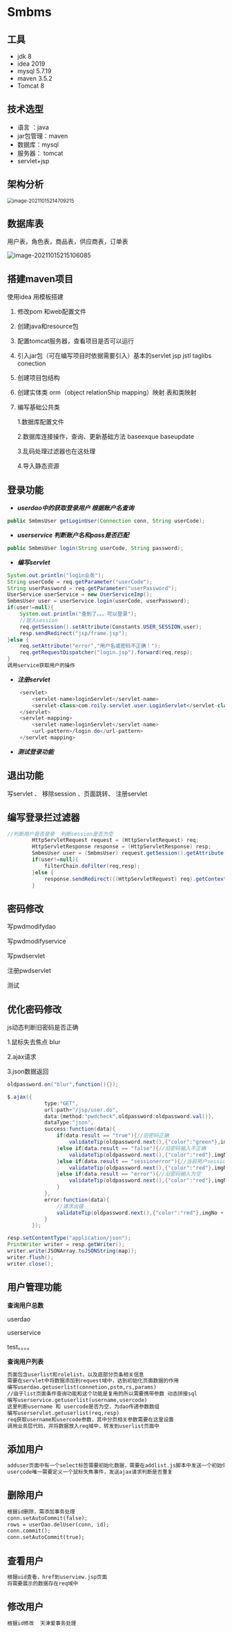 # Smbms

## 工具

- jdk 8
- idea 2019
- mysql 5.7.19
- maven 3.5.2
- Tomcat  8

## 技术选型

- 语言 ：java
- jar包管理：maven
- 数据库：mysql
- 服务器： tomcat
- servlet+jsp

## 架构分析

<img src="D:/File/Desktop/MakDown/项目/smbms/smbms.assets/image-20211015214709215.png" alt="image-20211015214709215" style="zoom: 80%;" />

## 数据库表

用户表，角色表，商品表，供应商表，订单表

![image-20211015215106085](D:/File/Desktop/MakDown/项目/smbms/smbms.assets/image-20211015215106085.png)

## 搭建maven项目

使用idea 用模板搭建

1. 修改pom 和web配置文件

2.  创建java和resource包

3.  配置tomcat服务器，查看项目是否可以运行

4. 引入jar包（可在编写项目时依据需要引入）基本的servlet  jsp jstl taglibs conection 

5. 创建项目包结构

6. 创建实体类  orm（object relationShip mapping）映射  表和类映射

7. 编写基础公共类   

    1.数据库配置文件

    2.数据库连接操作，查询、更新基础方法  baseexque  baseupdate

    3.乱码处理过滤器也在这处理

    4.导入静态资源

## 登录功能



- ***userdao中的获取登录用户 根据账户名查询***

```java
public SmbmsUser getLoginUser(Connection conn, String userCode);
```

- ***userservice 判断账户名和pass是否匹配***

```java
public SmbmsUser login(String userCode, String password);
```

- ***编写servlet***

```java
System.out.println("login业务");
String userCode = req.getParameter("userCode");
String userPassword = req.getParameter("userPassword");
UserService userService = new UserServiceImp();
SmbmsUser user = userService.login(userCode, userPassword);
if(user!=null){
    System.out.println("查到了。。。可以登录");
    //放入session
    req.getSession().setAttribute(Constants.USER_SESSION,user);
    resp.sendRedirect("jsp/frame.jsp");
}else {
    req.setAttribute("error","用户名或密码不正确！");
    req.getRequestDispatcher("login.jsp").forward(req,resp);
}
调用service获取用户的操作
```

- ***注册servlet***

```java
	<servlet>
        <servlet-name>loginServlet</servlet-name>
        <servlet-class>com.roily.servlet.user.LoginServlet</servlet-class>
    </servlet>
    <servlet-mapping>
        <servlet-name>loginServlet</servlet-name>
        <url-pattern>/login.do</url-pattern>
    </servlet-mapping>
```

- ***测试登录功能***



## 退出功能

写servlet 、 移除session 、页面跳转、 注册servlet

## 编写登录拦过滤器

```java
//判断用户是否登录  判断session是否为空
        HttpServletRequest request = (HttpServletRequest) req;
        HttpServletResponse response = (HttpServletResponse) resp;
        SmbmsUser user = (SmbmsUser) request.getSession().getAttribute(Constants.USER_SESSION);
        if(user!=null){
            filterChain.doFilter(req,resp);
        }else {
            response.sendRedirect(((HttpServletRequest) req).getContextPath()+"/syserror.jsp");
        }
```

## 密码修改

写pwdmodifydao     

写pwdmodifyservice

写pwdservlet

注册pwdservlet

测试

## 优化密码修改

js动态判断旧密码是否正确

1.鼠标失去焦点  blur

2.ajax请求

3.json数据返回

```java
oldpassword.on("blur",function(){});
```

```java
$.ajax({
			type:"GET",
			url:path+"/jsp/user.do",
			data:{method:"pwdcheck",oldpassword:oldpassword.val()},
			dataType:"json",
			success:function(data){
				if(data.result == "true"){//旧密码正确
					validateTip(oldpassword.next(),{"color":"green"},imgYes,true);
				}else if(data.result == "false"){//旧密码输入不正确
					validateTip(oldpassword.next(),{"color":"red"},imgNo + " 原密码输入不正确",false);
				}else if(data.result == "sessionerror"){//当前用户session过期，请重新登录
					validateTip(oldpassword.next(),{"color":"red"},imgNo + " 当前用户session过期，请重新登录",false);
				}else if(data.result == "error"){//旧密码输入为空
					validateTip(oldpassword.next(),{"color":"red"},imgNo + " 请输入旧密码",false);
				}
			},
			error:function(data){
				//请求出错
				validateTip(oldpassword.next(),{"color":"red"},imgNo + " 请求错误",false);
			}
		});
```

```java
resp.setContentType("application/json");
PrintWriter writer = resp.getWriter();
writer.write(JSONArray.toJSONString(map));
writer.flush();
writer.close();
```

## 用户管理功能

**查询用户总数**

userdao

userservice

test。。。。

**查询用户列表**

```txt
页面包含userlist和rolelist，以及底部分页条相关信息
需要在servlet中将数据添加到request域中，达到初始化页面数据的作用
编写userdao.getuserlist(connetion,pstm,rs,params) 
//由于list页面条件查询功能和这个功能是复用的所以需要携带参数 动态拼接sql
编写userservice.getuserlist(username,usercode)
这里判断username 和 usercode是否为空，为dao传递参数数组
编写userservlet.getuserlist(req,resp)
req获取username和usercode参数，其中分页相关参数需要在这里设置
调用业务层代码，并将数据放入req域中，转发到userlist页面中
```

## 添加用户

```txt
adduser页面中有一个select标签需要初始化数据，需要在addlist.js脚本中发送一个初始化ajax请求，得到userrole列表。
usercode唯一需要定义一个鼠标失焦事件，发送ajax请求判断是否重复
```

## 删除用户

```txt
根据id删除，需添加事务处理
conn.setAutoCommit(false);
rows = userDao.delUser(conn, id);
conn.commit();
conn.setAutoCommit(true);
```

## 查看用户

```txt
根据uid查看，href到userview.jsp页面
将需要展示的数据存在req域中 
```

## 修改用户

```txt
根据id修改  天津爱事务处理
```



